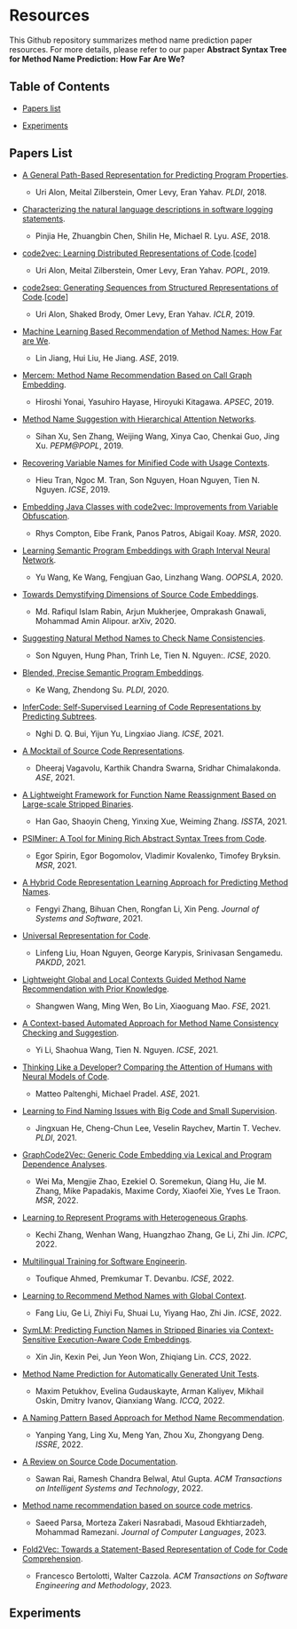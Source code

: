 # Resources
This Github repository summarizes method name prediction paper resources. For more details, please refer to our paper **Abstract Syntax Tree for Method Name Prediction: How Far Are We?**

## Table of Contents
- [Papers list](#Papers-List)

- [Experiments](#Experiments)

## Papers List
- [A General Path-Based Representation for Predicting Program Properties](https://arxiv.org/abs/1803.09544).
  - Uri Alon, Meital Zilberstein, Omer Levy, Eran Yahav. *PLDI*, 2018.
  
- [Characterizing the natural language descriptions in software logging statements](https://dl.acm.org/doi/10.1145/3238147.3238193).
  - Pinjia He, Zhuangbin Chen, Shilin He, Michael R. Lyu. *ASE*, 2018.
  
- [code2vec: Learning Distributed Representations of Code](http://arxiv.org/abs/1803.09473).[[code](https://github.com/tech-srl/code2vec)]
  - Uri Alon, Meital Zilberstein, Omer Levy, Eran Yahav. *POPL*, 2019.
  
- [code2seq: Generating Sequences from Structured Representations of Code](http://arxiv.org/abs/1808.01400).[[code](https://github.com/tech-srl/code2seq)]
  - Uri Alon, Shaked Brody, Omer Levy, Eran Yahav. *ICLR*, 2019.
  
- [Machine Learning Based Recommendation of Method Names: How Far are We](https://ieeexplore.ieee.org/document/8952208).
  - Lin Jiang, Hui Liu, He Jiang. *ASE*, 2019.
  
- [Mercem: Method Name Recommendation Based on Call Graph Embedding](http://arxiv.org/abs/1907.05690).
  - Hiroshi Yonai, Yasuhiro Hayase, Hiroyuki Kitagawa. *APSEC*, 2019.
  
- [Method Name Suggestion with Hierarchical Attention Networks](https://doi.org/10.1145/3294032.3294079).
  - Sihan Xu, Sen Zhang, Weijing Wang, Xinya Cao, Chenkai Guo, Jing Xu. *PEPM@POPL*, 2019.
  
- [Recovering Variable Names for Minified Code with Usage Contexts](http://arxiv.org/abs/1906.03488).
  - Hieu Tran, Ngoc M. Tran, Son Nguyen, Hoan Nguyen, Tien N. Nguyen. *ICSE*, 2019.
  
- [Embedding Java Classes with code2vec: Improvements from Variable Obfuscation](https://arxiv.org/abs/2004.02942).
  - Rhys Compton, Eibe Frank, Panos Patros, Abigail Koay. *MSR*, 2020.
  
- [Learning Semantic Program Embeddings with Graph Interval Neural Network](https://arxiv.org/abs/2005.09997).
  - Yu Wang, Ke Wang, Fengjuan Gao, Linzhang Wang. *OOPSLA*, 2020.
  
- [Towards Demystifying Dimensions of Source Code Embeddings](https://arxiv.org/abs/2008.13064).
  - Md. Rafiqul Islam Rabin, Arjun Mukherjee, Omprakash Gnawali, Mohammad Amin Alipour. arXiv, 2020.
  
- [Suggesting Natural Method Names to Check Name Consistencies](https://doi.org/10.1145/3377811.3380926).
  - Son Nguyen, Hung Phan, Trinh Le, Tien N. Nguyen:. *ICSE*, 2020.
  
- [Blended, Precise Semantic Program Embeddings](https://doi.org/10.1145/3385412.3385999).
  - Ke Wang, Zhendong Su. *PLDI*, 2020.
  
- [InferCode: Self-Supervised Learning of Code Representations by Predicting Subtrees](https://arxiv.org/abs/2012.07023).
  - Nghi D. Q. Bui, Yijun Yu, Lingxiao Jiang. *ICSE*, 2021.
  
- [A Mocktail of Source Code Representations](https://arxiv.org/abs/2106.10918).
  - Dheeraj Vagavolu, Karthik Chandra Swarna, Sridhar Chimalakonda. *ASE*, 2021.
  
- [A Lightweight Framework for Function Name Reassignment Based on Large-scale Stripped Binaries](https://doi.org/10.1145/3460319.3464804).
  - Han Gao, Shaoyin Cheng, Yinxing Xue, Weiming Zhang. *ISSTA*, 2021.
  
- [PSIMiner: A Tool for Mining Rich Abstract Syntax Trees from Code](https://arxiv.org/abs/2103.12778).
  - Egor Spirin, Egor Bogomolov, Vladimir Kovalenko, Timofey Bryksin. *MSR*, 2021.
  
- [A Hybrid Code Representation Learning Approach for Predicting Method Names](https://doi.org/10.1016/j.jss.2021.111011).
  - Fengyi Zhang, Bihuan Chen, Rongfan Li, Xin Peng. *Journal of Systems and Software*, 2021.
  
- [Universal Representation for Code](https://arxiv.org/abs/2103.03116).
  - Linfeng Liu, Hoan Nguyen, George Karypis, Srinivasan Sengamedu. *PAKDD*, 2021.
  
- [Lightweight Global and Local Contexts Guided Method Name Recommendation with Prior Knowledge](https://doi.org/10.1145/3468264.3468567).
  - Shangwen Wang, Ming Wen, Bo Lin, Xiaoguang Mao. *FSE*, 2021.
  
- [A Context-based Automated Approach for Method Name Consistency Checking and Suggestion](https://arxiv.org/abs/2103.00269).
  - Yi Li, Shaohua Wang, Tien N. Nguyen. *ICSE*, 2021.
  
- [Thinking Like a Developer? Comparing the Attention of Humans with Neural Models of Code](https://doi.org/10.1109/ASE51524.2021.9678712).
  - Matteo Paltenghi, Michael Pradel. *ASE*, 2021.
  
- [Learning to Find Naming Issues with Big Code and Small Supervision](https://doi.org/10.1145/3453483.3454045).
  - Jingxuan He, Cheng-Chun Lee, Veselin Raychev, Martin T. Vechev. *PLDI*, 2021.

- [GraphCode2Vec: Generic Code Embedding via Lexical and Program Dependence Analyses](https://arxiv.org/abs/2112.01218).
  - Wei Ma, Mengjie Zhao, Ezekiel O. Soremekun, Qiang Hu, Jie M. Zhang, Mike Papadakis, Maxime Cordy, Xiaofei Xie, Yves Le Traon. *MSR*, 2022.

- [Learning to Represent Programs with Heterogeneous Graphs](https://arxiv.org/abs/2012.04188).
  - Kechi Zhang, Wenhan Wang, Huangzhao Zhang, Ge Li, Zhi Jin. *ICPC*, 2022.

- [Multilingual Training for Software Engineerin](https://arxiv.org/abs/2112.02043).
  - Toufique Ahmed, Premkumar T. Devanbu. *ICSE*, 2022.

- [Learning to Recommend Method Names with Global Context](https://arxiv.org/abs/2201.10705).
  - Fang Liu, Ge Li, Zhiyi Fu, Shuai Lu, Yiyang Hao, Zhi Jin. *ICSE*, 2022.

- [SymLM: Predicting Function Names in Stripped Binaries via Context-Sensitive Execution-Aware Code Embeddings](https://doi.org/10.1145/3548606.3560612).
  - Xin Jin, Kexin Pei, Jun Yeon Won, Zhiqiang Lin. *CCS*, 2022.

- [Method Name Prediction for Automatically Generated Unit Tests](https://ieeexplore.ieee.org/abstract/document/9763112).
  - Maxim Petukhov, Evelina Gudauskayte, Arman Kaliyev, Mikhail Oskin, Dmitry Ivanov, Qianxiang Wang. *ICCQ*, 2022.
  
- [A Naming Pattern Based Approach for Method Name Recommendation](https://doi.org/10.1109/ISSRE55969.2022.00041).
  - Yanping Yang, Ling Xu, Meng Yan, Zhou Xu, Zhongyang Deng. *ISSRE*, 2022.
  
- [A Review on Source Code Documentation](https://dl.acm.org/doi/10.1145/3519312).
  - Sawan Rai, Ramesh Chandra Belwal, Atul Gupta. *ACM Transactions on Intelligent Systems and Technology*, 2022.

- [Method name recommendation based on source code metrics](https://www.sciencedirect.com/science/article/abs/pii/S2590118422000740?via%3Dihub).
  - Saeed Parsa, Morteza Zakeri Nasrabadi, Masoud Ekhtiarzadeh, Mohammad Ramezani. *Journal of Computer Languages*, 2023.
  
- [Fold2Vec: Towards a Statement-Based Representation of Code for Code Comprehension](https://dl.acm.org/doi/10.1145/3514232).
  - Francesco Bertolotti, Walter Cazzola. *ACM Transactions on Software Engineering and Methodology*, 2023.

## Experiments